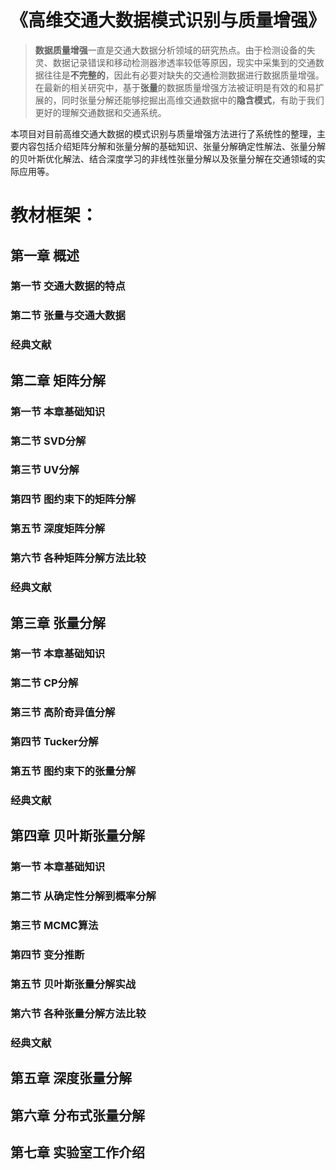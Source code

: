 # 《高维交通大数据模式识别与质量增强》

> **数据质量增强**一直是交通大数据分析领域的研究热点。由于检测设备的失灵、数据记录错误和移动检测器渗透率较低等原因，现实中采集到的交通数据往往是**不完整的**，因此有必要对缺失的交通检测数据进行数据质量增强。在最新的相关研究中，基于**张量**的数据质量增强方法被证明是有效的和易扩展的，同时张量分解还能够挖掘出高维交通数据中的**隐含模式**，有助于我们更好的理解交通数据和交通系统。

本项目对目前高维交通大数据的模式识别与质量增强方法进行了系统性的整理，主要内容包括介绍矩阵分解和张量分解的基础知识、张量分解确定性解法、张量分解的贝叶斯优化解法、结合深度学习的非线性张量分解以及张量分解在交通领域的实际应用等。









# 教材框架：

## 第一章 概述

### 第一节 交通大数据的特点
### 第二节 张量与交通大数据
### 经典文献

## 第二章 矩阵分解

### 第一节 本章基础知识
### 第二节 SVD分解
### 第三节 UV分解
### 第四节 图约束下的矩阵分解
### 第五节 深度矩阵分解
### 第六节 各种矩阵分解方法比较
### 经典文献

## 第三章 张量分解
### 第一节 本章基础知识
### 第二节 CP分解
### 第三节 高阶奇异值分解
### 第四节 Tucker分解
### 第五节 图约束下的张量分解
### 经典文献

## 第四章 贝叶斯张量分解
### 第一节 本章基础知识
### 第二节 从确定性分解到概率分解
### 第三节 MCMC算法
### 第四节 变分推断
### 第五节 贝叶斯张量分解实战
### 第六节 各种张量分解方法比较
### 经典文献

## 第五章 深度张量分解

## 第六章 分布式张量分解

## 第七章 实验室工作介绍
